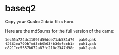 # baseq2

Copy your Quake 2 data files here.

Here are the md5sums for the full version of the game:

```
1ec55a724dc3109fd50dde71ab581d70  pak0.pak
42663ea709b7cd3eb9b634b36cfecb1a  pak1.pak
c8217cc5557b672a87fc210c2347d98d  pak2.pak
```
